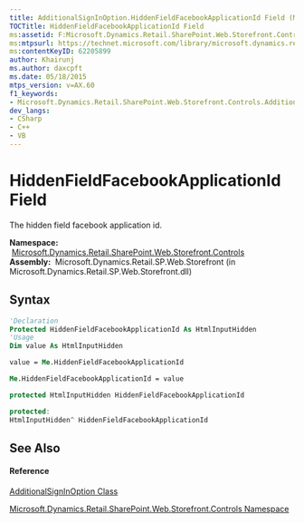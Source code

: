 ```yaml
---
title: AdditionalSignInOption.HiddenFieldFacebookApplicationId Field (Microsoft.Dynamics.Retail.SharePoint.Web.Storefront.Controls)
TOCTitle: HiddenFieldFacebookApplicationId Field
ms:assetid: F:Microsoft.Dynamics.Retail.SharePoint.Web.Storefront.Controls.AdditionalSignInOption.HiddenFieldFacebookApplicationId
ms:mtpsurl: https://technet.microsoft.com/library/microsoft.dynamics.retail.sharepoint.web.storefront.controls.additionalsigninoption.hiddenfieldfacebookapplicationid(v=AX.60)
ms:contentKeyID: 62205899
author: Khairunj
ms.author: daxcpft
ms.date: 05/18/2015
mtps_version: v=AX.60
f1_keywords:
- Microsoft.Dynamics.Retail.SharePoint.Web.Storefront.Controls.AdditionalSignInOption.HiddenFieldFacebookApplicationId
dev_langs:
- CSharp
- C++
- VB
---
```


# HiddenFieldFacebookApplicationId Field

The hidden field facebook application id.

**Namespace:**  [Microsoft.Dynamics.Retail.SharePoint.Web.Storefront.Controls](microsoft-dynamics-retail-sharepoint-web-storefront-controls-namespace.md)  
**Assembly:**  Microsoft.Dynamics.Retail.SP.Web.Storefront (in Microsoft.Dynamics.Retail.SP.Web.Storefront.dll)

## Syntax

``` vb
'Declaration
Protected HiddenFieldFacebookApplicationId As HtmlInputHidden
'Usage
Dim value As HtmlInputHidden

value = Me.HiddenFieldFacebookApplicationId

Me.HiddenFieldFacebookApplicationId = value
```

``` csharp
protected HtmlInputHidden HiddenFieldFacebookApplicationId
```

``` c++
protected:
HtmlInputHidden^ HiddenFieldFacebookApplicationId
```

## See Also

#### Reference

[AdditionalSignInOption Class](additionalsigninoption-class-microsoft-dynamics-retail-sharepoint-web-storefront-controls.md)

[Microsoft.Dynamics.Retail.SharePoint.Web.Storefront.Controls Namespace](microsoft-dynamics-retail-sharepoint-web-storefront-controls-namespace.md)

